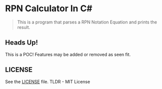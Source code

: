 # RPN Calculator In C#

> This is a program that parses a RPN Notation Equation and prints
> the result.

## Heads Up!

This is a POC! Features may be added or removed as seen fit.

## LICENSE

See the [LICENSE](./LICENSE) file. TLDR - MIT License